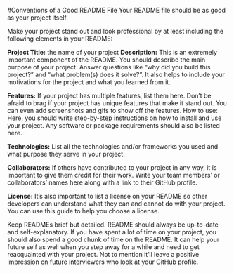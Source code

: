 #Conventions of a Good README File
Your README file should be as good as your project itself.

Make your project stand out and look professional by at least including the following elements in your README:

**Project Title:** the name of your project
**Description:** This is an extremely important component of the README. You should describe the main purpose of your project. Answer questions like “why did you build this project?” and “what problem(s) does it solve?”. It also helps to include your motivations for the project and what you learned from it.

**Features:** If your project has multiple features, list them here. Don’t be afraid to brag if your project has unique features that make it stand out. You can even add screenshots and gifs to show off the features.
How to use: Here, you should write step-by-step instructions on how to install and use your project. Any software or package requirements should also be listed here.

**Technologies:** List all the technologies and/or frameworks you used and what purpose they serve in your project.

**Collaborators:** If others have contributed to your project in any way, it is important to give them credit for their work. Write your team members’ or collaborators’ names here along with a link to their GitHub profile.

**License:** It’s also important to list a license on your README so other developers can understand what they can and cannot do with your project. You can use this guide to help you choose a license.

Keep READMEs brief but detailed. README should always be up-to-date and self-explanatory. If you have spent a lot of time on your project, you should also spend a good chunk of time on the README. It can help your future self as well when you step away for a while and need to get reacquainted with your project. Not to mention it’ll leave a positive impression on future interviewers who look at your GitHub profile.
